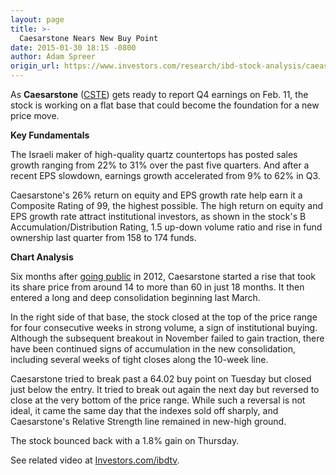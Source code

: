 ```yaml
---
layout: page
title: >-
  Caesarstone Nears New Buy Point
date: 2015-01-30 18:15 -0800
author: Adam Spreer
origin_url: https://www.investors.com/research/ibd-stock-analysis/caeasarstone-near-buy-point-ahead-of-q4-earnings/
---
```





  

As **Caesarstone** ([CSTE](https://research.investors.com/quote.aspx?symbol=CSTE)) gets ready to report Q4 earnings on Feb. 11, the stock is working on a flat base that could become the foundation for a new price move.

  

**Key Fundamentals**

  

The Israeli maker of high-quality quartz countertops has posted sales growth ranging from 22% to 31% over the past five quarters. And after a recent EPS slowdown, earnings growth accelerated from 9% to 62% in Q3.

  

Caesarstone's 26% return on equity and EPS growth rate help earn it a Composite Rating of 99, the highest possible. The high return on equity and EPS growth rate attract institutional investors, as shown in the stock's B Accumulation/Distribution Rating, 1.5 up-down volume ratio and rise in fund ownership last quarter from 158 to 174 funds.

  

**Chart Analysis**

  

Six months after [going public](http://news.investors.com/iponews.htm) in 2012, Caesarstone started a rise that took its share price from around 14 to more than 60 in just 18 months. It then entered a long and deep consolidation beginning last March.

  

In the right side of that base, the stock closed at the top of the price range for four consecutive weeks in strong volume, a sign of institutional buying. Although the subsequent breakout in November failed to gain traction, there have been continued signs of accumulation in the new consolidation, including several weeks of tight closes along the 10-week line.

  

Caesarstone tried to break past a 64.02 buy point on Tuesday but closed just below the entry. It tried to break out again the next day but reversed to close at the very bottom of the price range. While such a reversal is not ideal, it came the same day that the indexes sold off sharply, and Caesarstone's Relative Strength line remained in new-high ground.

  

The stock bounced back with a 1.8% gain on Thursday.

  

See related video at [Investors.com/ibdtv](http://ibdtv.investors.com/).




